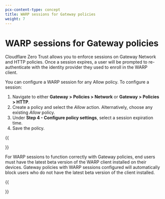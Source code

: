 ```yaml
---
pcx-content-type: concept
title: WARP sessions for Gateway policies
weight: 7
---
```


# WARP sessions for Gateway policies

Cloudflare Zero Trust allows you to enforce sessions on Gateway Network and HTTP policies. Once a session expires, a user will be prompted to re-authenticate with the identity provider they used to enroll in the WARP client.

You can configure a WARP session for any Allow policy. To configure a session:

1.  Navigate to either **Gateway > Policies > Network** or **Gateway > Policies > HTTP**.
2.  Create a policy and select the _Allow_ action. Alternatively, choose any existing _Allow_ policy.
3.  Under **Step 4 - Configure policy settings**, select a session expiration time.
4.  Save the policy.

{{<Aside type="Warning">}}

For WARP sessions to function correctly with Gateway policies, end users must have the latest beta version of the WARP client installed on their devices. Gateway policies with WARP sessions configured will automatically block users who do not have the latest beta version of the client installed.

{{</Aside>}}

